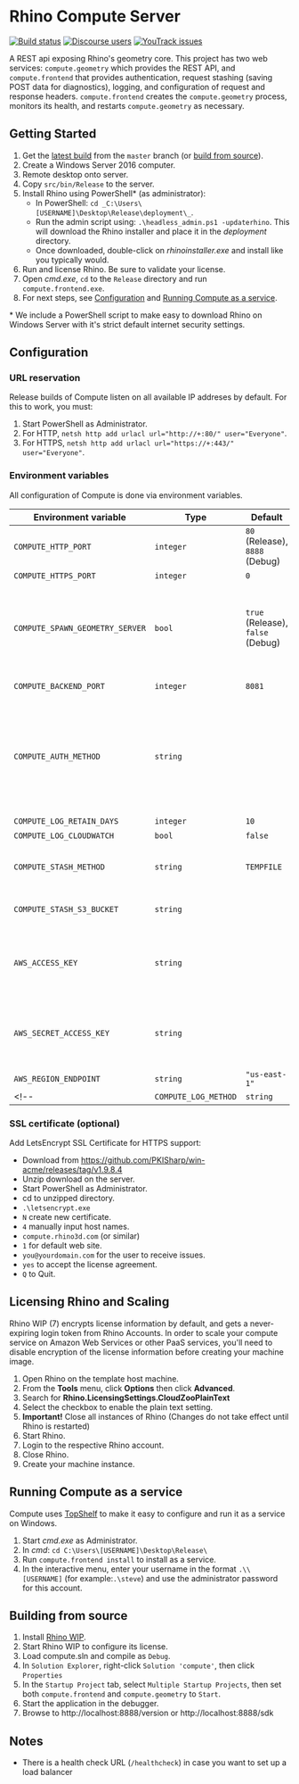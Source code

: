 # Rhino Compute Server

[![Build status](https://ci.appveyor.com/api/projects/status/unmnwi57we5nvnfi/branch/master?svg=true)](https://ci.appveyor.com/project/mcneel/compute-rhino3d/branch/master)
[![Discourse users](https://img.shields.io/discourse/https/discourse.mcneel.com/users.svg)](https://discourse.mcneel.com/c/serengeti/compute-rhino3d)
[![YouTrack issues](https://img.shields.io/badge/youtrack-COMPUTE-blue.svg)](https://mcneel.myjetbrains.com/youtrack/issues?q=project:%20Compute)

A REST api exposing Rhino's geometry core. This project has two web services: `compute.geometry` which provides the REST API, and `compute.frontend` that provides authentication, request stashing (saving POST data for diagnostics), logging, and configuration of request and response headers. `compute.frontend` creates the `compute.geometry` process, monitors its health, and restarts `compute.geometry` as necessary.


## Getting Started

1. Get the [latest build](https://ci.appveyor.com/project/mcneel/compute-rhino3d/branch/master/artifacts) from the `master` branch (or [build from source](#building-from-source)).
1. Create a Windows Server 2016 computer.
1. Remote desktop onto server.
1. Copy `src/bin/Release` to the server.
1. Install Rhino using PowerShell\* (as administrator):
    - In PowerShell: `cd _C:\Users\[USERNAME]\Desktop\Release\deployment\_`.
    - Run the admin script using: `.\headless_admin.ps1 -updaterhino`.  This will download the Rhino installer and place it in the _deployment_ directory.
    - Once downloaded, double-click on _rhinoinstaller.exe_ and install like you typically would.
1. Run and license Rhino. Be sure to validate your license.
1. Open _cmd.exe_, `cd` to the `Release` directory and run `compute.frontend.exe`.
1. For next steps, see [Configuration](#configuration) and [Running Compute as a service](#running-compute-as-a-service).

\* We include a PowerShell script to make easy to download Rhino on Windows Server with it's strict default internet security settings.


## Configuration

### URL reservation

Release builds of Compute listen on all available IP addreses by default. For this to work, you must:

1. Start PowerShell as Administrator.
1. For HTTP, `netsh http add urlacl url="http://+:80/" user="Everyone"`.
1. For HTTPS, `netsh http add urlacl url="https://+:443/" user="Everyone"`.

### Environment variables

All configuration of Compute is done via environment variables.

| Environment variable | Type | Default | Description |
| -------------------- | ---- | ------- | ----------- |
| `COMPUTE_HTTP_PORT` | `integer` | `80` (Release), `8888` (Debug) | Port to run HTTP server |
| `COMPUTE_HTTPS_PORT` | `integer` | `0` | Port to run HTTPS server |
| `COMPUTE_SPAWN_GEOMETRY_SERVER` | `bool` | `true` (Release), `false` (Debug) | When True, `compute.frontend` will spawn `compute.geometry` at http://localhost on port `COMPUTE_BACKEND_PORT`. Defaults to `false` in Debug so that you can run both `compute.geometry` and `compute.frontend` in the debugger. Configure this in `Solution > Properties > Startup Project`. |
| `COMPUTE_BACKEND_PORT` | `integer` | `8081` | Sets the TCP port where `compute.geometry` runs. |
| `COMPUTE_AUTH_METHOD` | `string` | | `RHINO_ACCOUNT`: Enables authentication via Rhino Accounts OAuth2 Token. Get your token at https://www.rhino3d.com/compute/login and pass it using a Bearer Authentication header in your HTTP request: `Authorization: Bearer <YOUR TOKEN>`.<br>`API_KEY`: Enables athentication via simple API key that looks like an email address. |
| `COMPUTE_LOG_RETAIN_DAYS` | `integer` | `10` | Delete log files after 10 days. |
| `COMPUTE_LOG_CLOUDWATCH` | `bool` | `false` | Stream logs to Amazon CloudWatch. |
| `COMPUTE_STASH_METHOD` | `string` | `TEMPFILE` | `TEMPFILE`: Enables stashing POST input data to a temp file.<br>`AMAZONS3`: Enables stashing POST input data to an Amazon S3 bucket. |
| `COMPUTE_STASH_S3_BUCKET` | `string` | | Name of the Amazon S3 bucket where POST input data should be stashed. Requires `COMPUTE_STASH_METHOD=AMAZONS3` |
| `AWS_ACCESS_KEY` | `string` | | Amazon Web Services Access Key for your account. If compute is running on EC2, consider using [EC2 Instance Profiles](https://docs.aws.amazon.com/IAM/latest/UserGuide/id_roles_use_switch-role-ec2_instance-profiles.html); Compute will find and use your credentials so they don't need to be on your instance. |
| `AWS_SECRET_ACCESS_KEY` | `string` | | Amazon Web Services Secrete Access Key for your account. If compute is running on EC2, consider using [EC2 Instance Profiles](https://docs.aws.amazon.com/IAM/latest/UserGuide/id_roles_use_switch-role-ec2_instance-profiles.html); Compute will find and use your credentials so they don't need to be on your instance. |
| `AWS_REGION_ENDPOINT` | `string` | `"us-east-1"` | Amazon Web Services [Region Endpoint](https://docs.aws.amazon.com/general/latest/gr/rande.html) |
<!-- | `COMPUTE_LOG_METHOD` | `string` | `TEMPFILE` | `TEMPFILE`: Enables logging to the temp directory. | -->

### SSL certificate (optional)

Add LetsEncrypt SSL Certificate for HTTPS support:

- Download from https://github.com/PKISharp/win-acme/releases/tag/v1.9.8.4
- Unzip download on the server.
- Start PowerShell as Administrator.
- cd to unzipped directory.
- `.\letsencrypt.exe`
- `N` create new certificate.
- `4` manually input host names.
- `compute.rhino3d.com` (or similar)
- `1` for default web site.
- `you@yourdomain.com` for the user to receive issues.
- `yes` to accept the license agreement.
- `Q` to Quit.

## Licensing Rhino and Scaling
Rhino WIP (7) encrypts license information by default, and gets a never-expiring login token from Rhino Accounts. In order to scale your compute service on Amazon Web Services or other PaaS services, you'll need to disable encryption of the license information before creating your machine image.

1. Open Rhino on the template host machine.
1. From the **Tools** menu, click **Options** then click **Advanced**.
1. Search for **Rhino.LicensingSettings.CloudZooPlainText**
1. Select the checkbox to enable the plain text setting.
1. **Important!** Close all instances of Rhino (Changes do not take effect until Rhino is restarted)
1. Start Rhino.
1. Login to the respective Rhino account.
1. Close Rhino.
1. Create your machine instance.

## Running Compute as a service

Compute uses [TopShelf](https://github.com/topshelf/topshelf) to make it easy to configure and run it as a service on Windows.

1. Start _cmd.exe_ as Administrator.
1. In _cmd_: `cd C:\Users\[USERNAME]\Desktop\Release\`
1. Run `compute.frontend install` to install as a service.
1. In the interactive menu, enter your username in the format `.\\[USERNAME]` (for example:`.\steve`) and use the administrator password for this account.


## Building from source

1. Install [Rhino WIP](https://www.rhino3d.com/download/rhino-for-windows/wip).
1. Start Rhino WIP to configure its license.
1. Load compute.sln and compile as `Debug`.
1. In `Solution Explorer`, right-click `Solution 'compute'`, then click `Properties`
1. In the `Startup Project` tab, select `Multiple Startup Projects`, then set both `compute.frontend` and `compute.geometry` to `Start`.
1. Start the application in the debugger.
1. Browse to http://localhost:8888/version or http://localhost:8888/sdk


## Notes

- There is a health check URL (`/healthcheck`) in case you want to set up a load balancer
